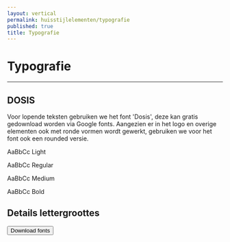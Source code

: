 ```yaml
---
layout: vertical
permalink: huisstijlelementen/typografie
published: true
title: Typografie
---
```


# Typografie
***

## DOSIS

Voor lopende teksten gebruiken we het font 'Dosis', deze kan gratis gedownload worden via Google fonts. Aangezien er in het logo en overige elementen ook met ronde vormen wordt gewerkt, gebruiken we voor het font ook een rounded versie. 

AaBbCc
Light

AaBbCc
Regular

AaBbCc
Medium

AaBbCc
Bold



## Details lettergroottes


<a href="https://studentarteveldehsbe-my.sharepoint.com/:f:/g/personal/stepmese_student_arteveldehs_be/EkyR0muyP0JOhnJMxRIImo4BpIAvD3i8Ji3YYNw2gQZ6yg?e=vLXKLT">
<button class="btn btn-block btn-primary btntoepassing"> Download fonts</button>
</a>
